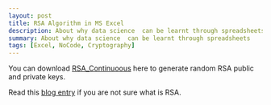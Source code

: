 ```yaml
---
layout: post
title: RSA Algorithm in MS Excel
description: About why data science  can be learnt through spreadsheets
summary: About why data science  can be learnt through spreadsheets
tags: [Excel, NoCode, Cryptography]
---
```


You can download [RSA_Continuoous](https://github.com/continuoous/Spreadsheets/blob/main/RSA_continuoous.xlsx?raw=true) here to generate random RSA public and private keys.

Read this [blog entry](http://continuoous.com/2021/03/07/public-cryptography) if you are not sure what is RSA.